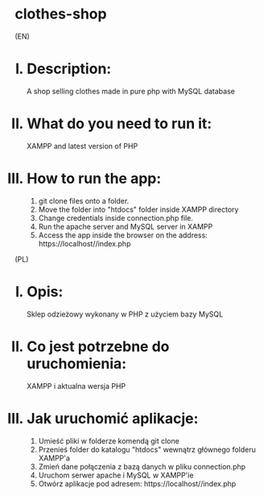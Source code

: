 # clothes-shop
(EN)
<ol type="I">
 <h1><li>
	  Description:</h1>
    A shop selling clothes made in pure php with MySQL database
  </li>
<h1><li>
What do you need to run it: </h1>
  XAMPP and latest version of PHP
 </li>
	<h1><li> How to run the app:</h1>
  <ol type="1">
		<li>git clone files onto a folder. </li>
    <li>Move the folder into "htdocs" folder inside XAMPP directory </li>
    <li>Change credentials inside connection.php file. </li>
		<li>Run the apache server and MySQL server in XAMPP</li>
    <li>Access the app inside the browser on the address: https://localhost/<app directory>/index.php </li>
		</li>
  </ol>
 </ol>
 (PL)
<ol type="I">
  <h1><li>
	  Opis: </h1>
    Sklep odzieżowy wykonany w PHP z użyciem bazy MySQL
  </li>
<h1><li>
 Co jest potrzebne do uruchomienia: </h1>
  XAMPP i aktualna wersja PHP
 </li>
<h1><li>Jak uruchomić aplikacje:</h1>
  <ol type="1">
		<li>Umieść pliki w folderze komendą git clone</li>
    <li>Przenieś folder do katalogu "htdocs" wewnątrz głównego folderu XAMPP'a </li>
    <li>Zmień dane połączenia z bazą danych w pliku connection.php </li>
		<li>Uruchom serwer apache i MySQL w XAMPP'ie</li>
    <li>Otwórz aplikacje pod adresem: https://localhost/<folder aplikacji>/index.php </li>
		</li>
  </ol>
 </ol>
